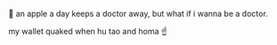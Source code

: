 🍎 an apple a day keeps a doctor away, but what if i wanna be a doctor.


my wallet quaked when hu tao and homa ☝️
